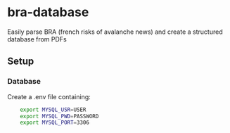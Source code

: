 # bra-database

Easily parse BRA (french risks of avalanche news) and create a structured database from PDFs

## Setup

### Database

Create a .env file containing:

```bash
    export MYSQL_USR=USER
    export MYSQL_PWD=PASSWORD
    export MYSQL_PORT=3306
```
